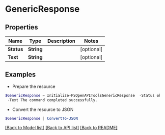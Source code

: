# GenericResponse
## Properties

Name | Type | Description | Notes
------------ | ------------- | ------------- | -------------
**Status** | **String** |  | [optional] 
**Text** | **String** |  | [optional] 

## Examples

- Prepare the resource
```powershell
$GenericResponse = Initialize-PSOpenAPIToolsGenericResponse  -Status ok `
 -Text The command completed successfully.
```

- Convert the resource to JSON
```powershell
$GenericResponse | ConvertTo-JSON
```

[[Back to Model list]](../README.md#documentation-for-models) [[Back to API list]](../README.md#documentation-for-api-endpoints) [[Back to README]](../README.md)

